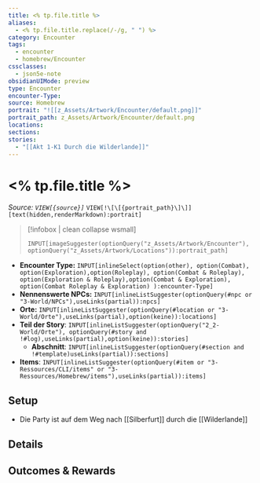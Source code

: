 ```yaml
---
title: <% tp.file.title %>
aliases:
  - <% tp.file.title.replace(/-/g, " ") %>
category: Encounter
tags:
  - encounter
  - homebrew/Encounter
cssclasses:
  - json5e-note
obsidianUIMode: preview
type: Encounter
encounter-Type: 
source: Homebrew
portrait: "![[z_Assets/Artwork/Encounter/default.png]]"
portrait_path: z_Assets/Artwork/Encounter/default.png
locations: 
sections: 
stories:
  - "[[Akt 1-K1 Durch die Wilderlande]]"
---
```

# <% tp.file.title %>
*Source: `VIEW[{source}]`* `VIEW[!\[\[{portrait_path}\]\]][text(hidden,renderMarkdown):portrait]`
> [!infobox | clean collapse wsmall]
> ```meta-bind
> INPUT[imageSuggester(optionQuery("z_Assets/Artwork/Encounter"), optionQuery("z_Assets/Artwork/Locations")):portrait_path]
> ```

- **Encounter Type:** `INPUT[inlineSelect(option(other), option(Combat), option(Exploration),option(Roleplay), option(Combat & Roleplay), option(Exploration & Roleplay),option(Combat & Exploration), option(Combat Roleplay & Exploration) ):encounter-Type]`
- **Nennenswerte NPCs:** `INPUT[inlineListSuggester(optionQuery(#npc or "3-World/NPCs"),useLinks(partial)):npcs]`
- **Orte:** `INPUT[inlineListSuggester(optionQuery(#location or "3-World/Orte"),useLinks(partial),option(keine)):locations]`
- **Teil der Story**: `INPUT[inlineListSuggester(optionQuery("2_2-World/Orte"), optionQuery(#story and !#log),useLinks(partial),option(keine)):stories]`
	- **Abschnitt**: `INPUT[inlineListSuggester(optionQuery(#section and !#template)useLinks(partial)):sections]`
- **Items**: `INPUT[inlineListSuggester(optionQuery(#item or "3-Ressources/CLI/items" or "3-Ressources/Homebrew/items"),useLinks(partial)):items]`

## Setup

- Die Party ist auf dem Weg nach [[Silberfurt]] durch die [[Wilderlande]]

## Details


## Outcomes & Rewards

